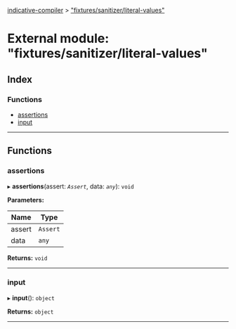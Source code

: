 [indicative-compiler](../README.md) > ["fixtures/sanitizer/literal-values"](../modules/_fixtures_sanitizer_literal_values_.md)

# External module: "fixtures/sanitizer/literal-values"

## Index

### Functions

* [assertions](_fixtures_sanitizer_literal_values_.md#assertions)
* [input](_fixtures_sanitizer_literal_values_.md#input)

---

## Functions

<a id="assertions"></a>

###  assertions

▸ **assertions**(assert: *`Assert`*, data: *`any`*): `void`

**Parameters:**

| Name | Type |
| ------ | ------ |
| assert | `Assert` |
| data | `any` |

**Returns:** `void`

___
<a id="input"></a>

###  input

▸ **input**(): `object`

**Returns:** `object`

___

